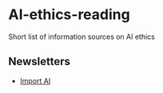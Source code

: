 # AI-ethics-reading
Short list of information sources on AI ethics
## Newsletters
* [Import AI](https://jack-clark.net/)
